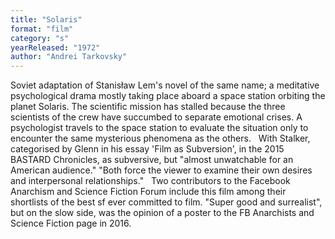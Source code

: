 ```yaml
---
title: "Solaris"
format: "film"
category: "s"
yearReleased: "1972"
author: "Andrei Tarkovsky"
---
```

Soviet adaptation of Stanisław Lem's novel of  the same name; a meditative psychological drama mostly taking place  aboard a space station orbiting the planet Solaris. The scientific  mission has stalled because the three scientists of the crew have  succumbed to separate emotional crises. A psychologist travels to  the space station to evaluate the situation only to encounter the  same mysterious phenomena as the others.
 
With Stalker, categorised by Glenn in his essay 'Film as  Subversion', in the 2015 BASTARD Chronicles, as  subversive, but "almost unwatchable for an American audience."  "Both force the viewer to examine their own desires and  interpersonal relationships."
 
Two contributors to the Facebook Anarchism and  Science Fiction Forum include this film among their shortlists of the best  sf ever committed to film. "Super good and surrealist", but on the slow  side, was the opinion of a poster to the FB Anarchists and Science  Fiction page in 2016.